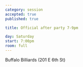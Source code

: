 ```yaml
---
category: session
accepted: true
published: true

title: Official after party 7-9pm

day: Saturday
start: 7:00pm
room: full
---
```


Buffalo Billiards (201 E 6th St)
